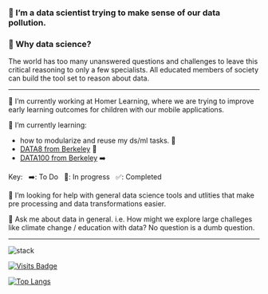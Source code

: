 ### 👋 I’m a data scientist trying to make sense of our data pollution.

###  :key: Why data science?
The world has too many unanswered questions and challenges to leave this critical reasoning to only a few specialists. All educated members of society can build the tool set to reason about data.

---

🔭 I’m currently working at Homer Learning, where we are trying to improve early learning outcomes for children with our mobile applications.

🌱 I’m currently learning:
  - how to modularize and reuse my ds/ml tasks. 🔄
  - [DATA8 from Berkeley](https://inferentialthinking.com/index.html) 🔄
  - [DATA100 from Berkeley](https://ds100.org/) ➡️
  
  Key: &nbsp; ➡️: To Do &nbsp; 🔄: In progress &nbsp; ✅: Completed
  
🤔 I’m looking for help with general data science tools and utlities that make pre processing and data transformations easier.

💬 Ask me about data in general. i.e. How might we explore large challeges like climate change / education with data? No question is a dumb question.

---


![stack](https://img.shields.io/badge/stack-python%2C%20numpy%2C%20pandas%2C%20spark%2C%20sk--learn-blue)

[![Visits Badge](https://badges.pufler.dev/visits/austenmyers/austenmyers)](https://badges.pufler.dev)

[![Top Langs](https://github-readme-stats.vercel.app/api/top-langs/?username=austenmyers&layout=compact)](https://github.com/austenmyers/)

<!--
**austenmyers/austenmyers** is a ✨ _special_ ✨ repository because its `README.md` (this file) appears on your GitHub profile.

<a href="https://www.buymeacoffee.com/austenmyers"><img src="https://img.buymeacoffee.com/button-api/?text=Buy me a yerba mate&emoji=🍵&slug=austenmyers&button_colour=FFDD00&font_colour=000000&font_family=Cookie&outline_colour=000000&coffee_colour=ffffff"></a>

For emoji: https://www.webfx.com/tools/emoji-cheat-sheet/

Here are some ideas to get you started:

- 🔭 I’m currently working on ...
- 🌱 I’m currently learning ...
- 👯 I’m looking to collaborate on ...
- 🤔 I’m looking for help with ...
- 💬 Ask me about ...
- 📫 How to reach me: ...
- 😄 Pronouns: ...
- ⚡ Fun fact: ...
-->
